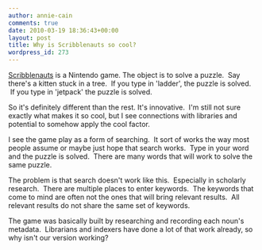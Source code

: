 ```yaml
---
author: annie-cain
comments: true
date: 2010-03-19 18:36:43+00:00
layout: post
title: Why is Scribblenauts so cool?
wordpress_id: 273
---
```


[Scribblenauts](http://en.wikipedia.org/wiki/Scribblenauts) is a Nintendo game.  The object is to solve a puzzle.  Say there's a kitten stuck in a tree.  If you type in 'ladder', the puzzle is solved.  If you type in 'jetpack' the puzzle is solved.

So it's definitely different than the rest.  It's innovative.  I'm still not sure exactly what makes it so cool, but I see connections with libraries and potential to somehow apply the cool factor.

I see the game play as a form of searching.  It sort of works the way most people assume or maybe just hope that search works.  Type in your word and the puzzle is solved.  There are many words that will work to solve the same puzzle.

The problem is that search doesn't work like this.  Especially in scholarly research.  There are multiple places to enter keywords.  The keywords that come to mind are often not the ones that will bring relevant results.  All relevant results do not share the same set of keywords.

The game was basically built by researching and recording each noun's metadata.  Librarians and indexers have done a lot of that work already, so why isn't our version working?
